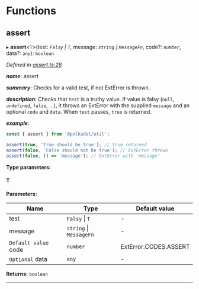 

# Functions

<a id="assert"></a>

##  assert

▸ **assert**<`T`>(test: *`Falsy` \| `T`*, message: *`string` \| `MessageFn`*, code?: *`number`*, data?: *`any`*): `boolean`

*Defined in [assert.ts:28](https://github.com/polkadot-js/common/blob/2602a43/packages/util/src/assert.ts#L28)*

*__name__*: assert

*__summary__*: Checks for a valid test, if not ExtError is thrown.

*__description__*: Checks that `test` is a truthy value. If value is falsy (`null`, `undefined`, `false`, ...), it throws an ExtError with the supplied `message` and an optional `code` and `data`. When `test` passes, `true` is returned.

*__example__*:   

```javascript
const { assert } from '@polkadot/util';

assert(true, 'True should be true'); // true returned
assert(false, 'False should not be true'); // ExtError thrown
assert(false, () => 'message'); // ExtError with 'message'
```

**Type parameters:**

#### T 
**Parameters:**

| Name | Type | Default value |
| ------ | ------ | ------ |
| test | `Falsy` \| `T` | - |
| message | `string` \| `MessageFn` | - |
| `Default value` code | `number` |  ExtError.CODES.ASSERT |
| `Optional` data | `any` | - |

**Returns:** `boolean`

___

